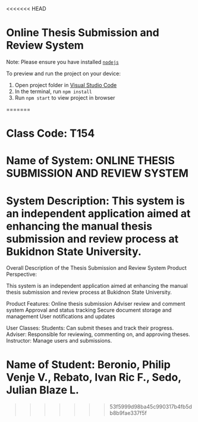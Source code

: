 <<<<<<< HEAD

  # Online Thesis Submission and Review System

  Note: Please ensure you have installed <code><a href="https://nodejs.org/en/download/">nodejs</a></code>

  To preview and run the project on your device:
  1) Open project folder in <a href="https://code.visualstudio.com/download">Visual Studio Code</a>
  2) In the terminal, run `npm install`
  3) Run `npm start` to view project in browser
  
=======
# Class Code: T154
# Name of System: ONLINE THESIS SUBMISSION AND REVIEW SYSTEM
# System Description: This system is an independent application aimed at enhancing the manual thesis submission and review process at Bukidnon State University.
Overall Description of the Thesis Submission and Review System
Product Perspective:

This system is an independent application aimed at enhancing the manual thesis submission and review process at Bukidnon State University.

Product Features:
Online thesis submission
Adviser review and comment system
Approval and status tracking
Secure document storage and management
User notifications and updates

User Classes:
Students: Can submit theses and track their progress.
Adviser: Responsible for reviewing, commenting on, and approving theses.
Instructor: Manage users and submissions.

# Name of Student: Beronio, Philip Venje V., Rebato, Ivan Ric F., Sedo, Julian Blaze L.
          
                
          
>>>>>>> 53f5999d98ba45c990317b4fb5db8b9fae337f5f
